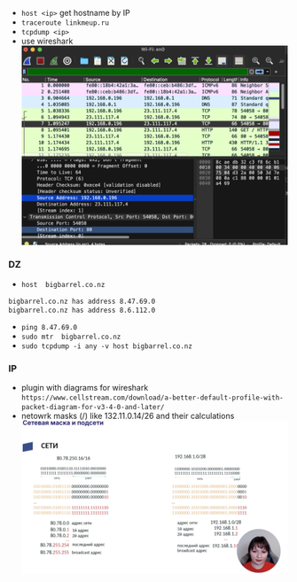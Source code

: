 * `host <ip>` get hostname by IP
* `traceroute linkmeup.ru` 
* `tcpdump <ip>`
* use wireshark
![Screenshot 2025-09-17 at 13.40.49.png](Screenshot%202025-09-17%20at%2013.40.49.png)

### DZ
*  `host  bigbarrel.co.nz`
```
bigbarrel.co.nz has address 8.47.69.0
bigbarrel.co.nz has address 8.6.112.0
```

* `ping 8.47.69.0`
* `sudo mtr  bigbarrel.co.nz`
* `sudo tcpdump -i any -v host bigbarrel.co.nz`

### IP
* plugin with diagrams for wireshark
`https://www.cellstream.com/download/a-better-default-profile-with-packet-diagram-for-v3-4-0-and-later/`
* netowrk masks (<ip>/<mask>) like 132.11.0.14/26 and their calculations
![Screenshot 2025-09-22 at 15.05.47.png](Screenshot%202025-09-22%20at%2015.05.47.png)